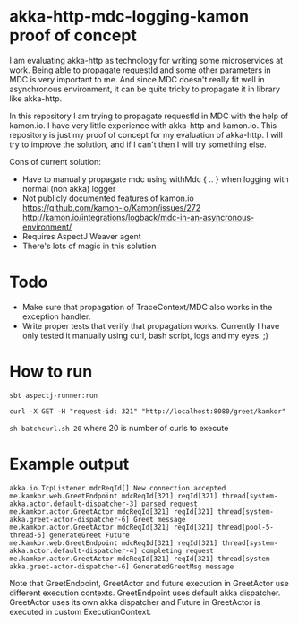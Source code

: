 # akka-http-mdc-logging-kamon proof of concept

I am evaluating akka-http as technology for writing some microservices at work. Being able to propagate requestId and some other parameters in MDC is very important to me. And since MDC doesn't really fit well in asynchronous environment, it can be quite tricky to propagate it in library like akka-http.

In this repository I am trying to propagate requestId in MDC with the help of kamon.io. I have very little experience with akka-http and kamon.io. This repository is just my proof of concept for my evaluation of akka-http. I will try to improve the solution, and if I can't then I will try something else.  

Cons of current solution:

* Have to manually propagate mdc using withMdc { .. } when logging with normal (non akka) logger 
* Not publicly documented features of kamon.io https://github.com/kamon-io/Kamon/issues/272 http://kamon.io/integrations/logback/mdc-in-an-asyncronous-environment/
* Requires AspectJ Weaver agent
* There's lots of magic in this solution

# Todo

* Make sure that propagation of TraceContext/MDC also works in the exception handler.
* Write proper tests that verify that propagation works. Currently I have only tested it manually using curl, bash script, logs and my eyes. ;)

# How to run

`sbt aspectj-runner:run`

`curl -X GET -H "request-id: 321" "http://localhost:8080/greet/kamkor"`

`sh batchcurl.sh 20` where 20 is number of curls to execute

# Example output

```
akka.io.TcpListener mdcReqId[] New connection accepted
me.kamkor.web.GreetEndpoint mdcReqId[321] reqId[321] thread[system-akka.actor.default-dispatcher-3] parsed request
me.kamkor.actor.GreetActor mdcReqId[321] reqId[321] thread[system-akka.greet-actor-dispatcher-6] Greet message
me.kamkor.actor.GreetActor mdcReqId[321] reqId[321] thread[pool-5-thread-5] generateGreet Future
me.kamkor.web.GreetEndpoint mdcReqId[321] reqId[321] thread[system-akka.actor.default-dispatcher-4] completing request
me.kamkor.actor.GreetActor mdcReqId[321] reqId[321] thread[system-akka.greet-actor-dispatcher-6] GeneratedGreetMsg message
```

Note that GreetEndpoint, GreetActor and future execution in GreetActor use different execution contexts. GreetEndpoint uses default akka dispatcher. GreetActor uses its own akka dispatcher and Future in GreetActor is executed in custom ExecutionContext.
